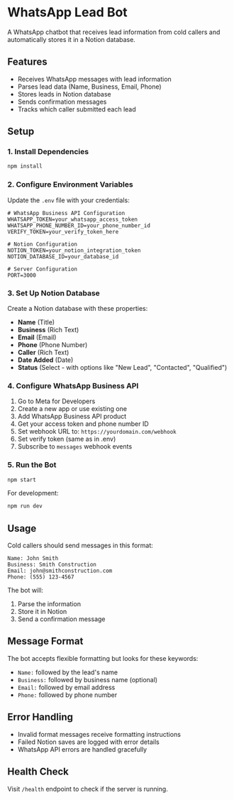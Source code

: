 # WhatsApp Lead Bot

A WhatsApp chatbot that receives lead information from cold callers and automatically stores it in a Notion database.

## Features

- Receives WhatsApp messages with lead information
- Parses lead data (Name, Business, Email, Phone)
- Stores leads in Notion database
- Sends confirmation messages
- Tracks which caller submitted each lead

## Setup

### 1. Install Dependencies

```bash
npm install
```

### 2. Configure Environment Variables

Update the `.env` file with your credentials:

```env
# WhatsApp Business API Configuration
WHATSAPP_TOKEN=your_whatsapp_access_token
WHATSAPP_PHONE_NUMBER_ID=your_phone_number_id
VERIFY_TOKEN=your_verify_token_here

# Notion Configuration
NOTION_TOKEN=your_notion_integration_token
NOTION_DATABASE_ID=your_database_id

# Server Configuration
PORT=3000
```

### 3. Set Up Notion Database

Create a Notion database with these properties:
- **Name** (Title)
- **Business** (Rich Text)
- **Email** (Email)
- **Phone** (Phone Number)
- **Caller** (Rich Text)
- **Date Added** (Date)
- **Status** (Select - with options like "New Lead", "Contacted", "Qualified")

### 4. Configure WhatsApp Business API

1. Go to Meta for Developers
2. Create a new app or use existing one
3. Add WhatsApp Business API product
4. Get your access token and phone number ID
5. Set webhook URL to: `https://yourdomain.com/webhook`
6. Set verify token (same as in .env)
7. Subscribe to `messages` webhook events

### 5. Run the Bot

```bash
npm start
```

For development:
```bash
npm run dev
```

## Usage

Cold callers should send messages in this format:

```
Name: John Smith
Business: Smith Construction
Email: john@smithconstruction.com
Phone: (555) 123-4567
```

The bot will:
1. Parse the information
2. Store it in Notion
3. Send a confirmation message

## Message Format

The bot accepts flexible formatting but looks for these keywords:
- `Name:` followed by the lead's name
- `Business:` followed by business name (optional)
- `Email:` followed by email address
- `Phone:` followed by phone number

## Error Handling

- Invalid format messages receive formatting instructions
- Failed Notion saves are logged with error details
- WhatsApp API errors are handled gracefully

## Health Check

Visit `/health` endpoint to check if the server is running.